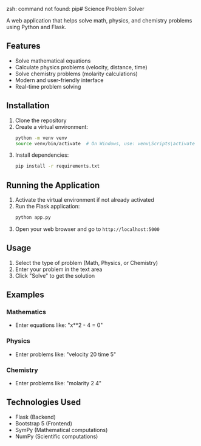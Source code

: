zsh: command not found: pip# Science Problem Solver

A web application that helps solve math, physics, and chemistry problems using Python and Flask.

## Features

- Solve mathematical equations
- Calculate physics problems (velocity, distance, time)
- Solve chemistry problems (molarity calculations)
- Modern and user-friendly interface
- Real-time problem solving

## Installation

1. Clone the repository
2. Create a virtual environment:
   ```bash
   python -m venv venv
   source venv/bin/activate  # On Windows, use: venv\Scripts\activate
   ```
3. Install dependencies:
   ```bash
   pip install -r requirements.txt
   ```

## Running the Application

1. Activate the virtual environment if not already activated
2. Run the Flask application:
   ```bash
   python app.py
   ```
3. Open your web browser and go to `http://localhost:5000`

## Usage

1. Select the type of problem (Math, Physics, or Chemistry)
2. Enter your problem in the text area
3. Click "Solve" to get the solution

## Examples

### Mathematics
- Enter equations like: "x**2 - 4 = 0"

### Physics
- Enter problems like: "velocity 20 time 5"

### Chemistry
- Enter problems like: "molarity 2 4"

## Technologies Used

- Flask (Backend)
- Bootstrap 5 (Frontend)
- SymPy (Mathematical computations)
- NumPy (Scientific computations) 